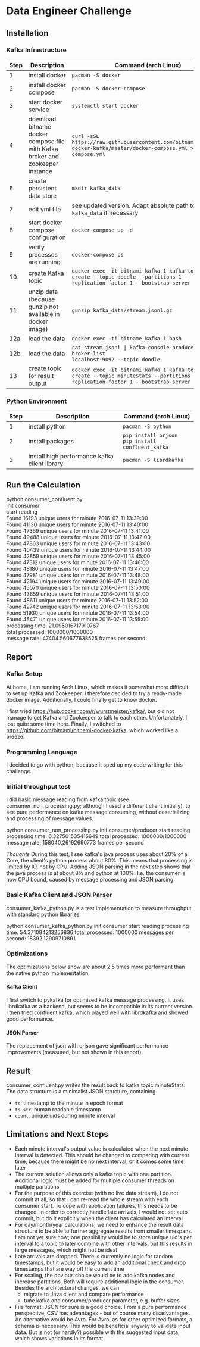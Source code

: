 # Data Engineer Challenge

## Installation

### Kafka Infrastructure
| Step | Description | Command (arch Linux)  |
|--|--|--|
| 1 | install docker| `pacman -S docker` |
| 2 | install docker compose  | `pacman -S docker-compose` |
| 3 | start docker service | `systemctl start docker` |
| 4 | download bitname docker compose file with Kafka broker and zookeeper instance | `curl -sSL https://raw.githubusercontent.com/bitnami/bitnami-docker-kafka/master/docker-compose.yml > docker-compose.yml` |
| 6 | create persistent data store  | `mkdir kafka_data` | 
| 7 | edit yml file | see updated version. Adapt absolute path to `kafka_data` if necessary  | 
| 8 | start docker compose configuration | `docker-compose up -d` | 
| 9 | verify processes are running | `docker-compose ps` | 
| 10 | create Kafka topic | `docker exec -it bitnami_kafka_1 kafka-topics.sh --create --topic doodle --partitions 1 --replication-factor 1 --bootstrap-server :9092` | 
| 11 | unzip data (because gunzip not available in docker image) | `gunzip kafka_data/stream.jsonl.gz` | 
| 12a | load the data | <code>docker exec -ti bitname_kafka_1 bash</code>| 
| 12b | load the data | <code>cat stream.jsonl &#124; kafka-console-producer.sh --broker-list localhost:9092 --topic doodle </code>| 
| 13| create topic for result output | `docker exec -it bitnami_kafka_1 kafka-topics.sh --create --topic minuteStats --partitions 1 --replication-factor 1 --bootstrap-server :9092`|

### Python Environment
| Step |Description|Command (arch Linux)|
|--|--|--|
|1|install python|`pacman -S python`|
|2|install packages|`pip install orjson`<br>`pip install confluent_kafka`|
|3|install high performance kafka client library | `pacman -S librdkafka`|

## Run the Calculation
python consumer_confluent.py <br>
init consumer<br>
start reading<br>
Found 16193 unique users for minute 2016-07-11 13:39:00<br/>
Found 41130 unique users for minute 2016-07-11 13:40:00<br/>
Found 47369 unique users for minute 2016-07-11 13:41:00<br>
Found 49488 unique users for minute 2016-07-11 13:42:00<br>
Found 47863 unique users for minute 2016-07-11 13:43:00<br>
Found 40439 unique users for minute 2016-07-11 13:44:00<br>
Found 42859 unique users for minute 2016-07-11 13:45:00<br>
Found 47312 unique users for minute 2016-07-11 13:46:00<br>
Found 48180 unique users for minute 2016-07-11 13:47:00<br>
Found 47981 unique users for minute 2016-07-11 13:48:00<br>
Found 42194 unique users for minute 2016-07-11 13:49:00<br>
Found 45070 unique users for minute 2016-07-11 13:50:00<br>
Found 43659 unique users for minute 2016-07-11 13:51:00<br>
Found 48611 unique users for minute 2016-07-11 13:52:00<br>
Found 42742 unique users for minute 2016-07-11 13:53:00<br>
Found 51930 unique users for minute 2016-07-11 13:54:00<br>
Found 45471 unique users for minute 2016-07-11 13:55:00<br>
processing time: 21.095016717910767<br>
total processed: 1000000/1000000<br>
message rate: 47404.560677638525 frames per second<br>

## Report
### Kafka Setup
At home, I am running Arch Linux, which makes it somewhat more difficult to set up  Kafka and Zookeeper. I therefore decided to try a ready-made docker image. Additionally, I could finally get to know docker.

I first tried https://hub.docker.com/r/wurstmeister/kafka/, but did not manage to get Kafka and Zookeeper to talk to each other. Unfortunately, I lost quite some time here. Finally, I switched to https://github.com/bitnami/bitnami-docker-kafka, which worked like a breeze.

### Programming Language
I decided to go with python, because it sped up my code writing for this challenge.

### Initial throughput test
I did basic message reading from kafka topic (see consumer_non_processing.py; although I used a different client initially), to see pure performance on kafka message consuming, without deserializing and processing of message values.

python consumer_non_processing.py 
init consumer/producer
start reading
processing time: 6.327501535415649
total processed: 1000000/1000000
message rate: 158040.26192690773 frames per second

*Thoughts*
During this test, I see kafka's java process uses about 20% of a Core, the client's python process about 80%. This means that processing is limited by IO, not by CPU. 
Adding JSON parsing in the next step shows that the java process is at about 8% and python at 100%. I.e. the consumer is now CPU bound, caused by message processing and JSON parsing.
### Basic Kafka Client and JSON Parser
consumer_kafka_python.py is a test implementation to measure throughput with standard python libraries.

python consumer_kafka_python.py 
init consumer
start reading
processing time: 54.371084213256836
total processed: 1000000
messages per second: 18392.12909710891


### Optimizations
The optimizations below show are about 2.5 times more performant than the native python implementation.
#### Kafka Client
I first switch to pykafka for optimized kafka message processing. It uses librdkafka as a backend, but seems to be incompatible in its current version.
I then tried confluent kafka, which played well with librdkafka and showed good performance.
#### JSON Parser
The replacement of json with orjson gave significant performance improvements (measured, but not shown in this report).
## Result
consumer_confluent.py writes the result back to kafka topic minuteStats.
The data structure is a minimalist JSON structure, containing

 - `ts`: timestamp to the minute in epoch format
 - `ts_str`: human readable timestamp
 - `count`: unique uids during minute interval

## Limitations and Next Steps
  - Each minute interval's output value is calculated when the next minute interval is detected. This should be changed to comparing with current time, because there might be no next interval, or it comes some time later
  - The current solution allows only a kafka topic with one partition. Additional logic must be added for multiple consumer threads on multiple partitions
  - For the purpose of this exercise (with no live data stream), I do not commit at all, so that I can re-read the whole stream with each consumer start. To cope with application failures, this needs to be changed. In order to correctly handle late arrivals, I would not set auto commit, but do it explicitly when the client has calculated an interval
  - For day/month/year calculations, we need to enhance the result data structure to be able to further aggregate results from smaller timespans. I am not yet sure how; one possibility would be to store unique uid's per interval to a topic to later combine with other intervals, but this results in large messages, which might not be ideal
  - Late arrivals are dropped. There is currently no logic for random timestamps, but it would be easy to add an additional check and drop timestamps that are way off the current time
  - For scaling, the obvious choice would be to add kafka nodes and increase partitions. Both will require additional logic in the consumer. Besides the architectural changes, we can
    * migrate to Java client and compare performance
    * tune kafka and consumer/producer parameter, e.g. buffer sizes 
  - File format: JSON for sure is a good choice. From a pure performance perspective, CSV has advantages - but of course many disadvantages. An alternative would be Avro. For Avro, as for other optimized formats, a schema is necessary. This would be beneficial anyway to validate input data. But is not (or hardly?) possible with the suggested input data, which shows variations in its format.


